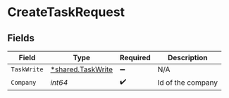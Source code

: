 # CreateTaskRequest


## Fields

| Field                                                        | Type                                                         | Required                                                     | Description                                                  |
| ------------------------------------------------------------ | ------------------------------------------------------------ | ------------------------------------------------------------ | ------------------------------------------------------------ |
| `TaskWrite`                                                  | [*shared.TaskWrite](../../../pkg/models/shared/taskwrite.md) | :heavy_minus_sign:                                           | N/A                                                          |
| `Company`                                                    | *int64*                                                      | :heavy_check_mark:                                           | Id of the company                                            |